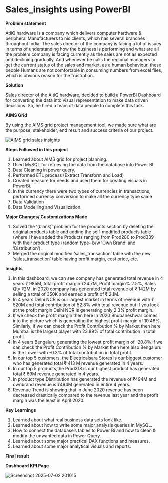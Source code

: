 # Sales_insights using PowerBI

**Problem statement**

AtliQ hardware is a company which delivers computer hardware & peripheral Manufacturers to his clients, which has several branches throughout India. The sales director of the company is facing a lot of issues in terms of understanding how the business is performing and what are all the problem company is facing currently as the sales are not as expected and declining gradually. And whenever he calls the regional managers to get the current status of the sales and market, as a human behaviour, these people Humans are not comfortable in consuming numbers from excel files, which is obvious reason for the frustration.

**Solution**

Sales director of the AltiQ hardware, decided to build a PowerBI Dashboard for converting the data into visual representation to make data driven decisions. So, he hired a team of data people to complete this task.

**AIMS Grid**

By using the AIMS grid project management tool, we made sure what are the purpose, stakeholder, end result and success criteria of our project.

![AIMS grid sales insights](https://github.com/user-attachments/assets/b8938592-1dc1-496b-a3b7-162f47b0651b)

**Steps Followed in this project**

1. Learned about AIMS grid for project planning.
2. Used MySQL for retrieving the data from the database into Power BI.
3. Data Cleaning in power query.
4. Performed ETL process (Extract Transform and Load)
5. Created measure for needs and used them for creating visuals in PowerBi.
6. In the currency there were two types of currencies in transactions, performed currency conversion to make all the currency type same
7. Data Validation
8. Data Modelling and Visualization.

**Major Changes/ Customizations Made**

1. Solved the ‘(blank)’ problem for the products section by deleting the original products table and adding the self-modified products table (where I have added the Products ranging from Prod280 to Prod339 with their product type (random type- b/w ‘Own Brand’ and ‘Distribution’).
2. Merged the original modified ‘sales_transaction’ table with the new ‘sales_transaction’ table having profit margin, cost price, etc.

**Insights**

1. In this dashboard, we can see company has generated total revenue in 4 years ₹ 985M, total profit margin ₹24.7M, Profit margin% 2.5%, Sales Qty ₹2M. in 2020 company has generated total revenue of ₹ 142M by selling a total of 350K and earned a profit of ₹ 2.1M.
2. In 4 years Delhi NCR is our largest market in terms of revenue with ₹ 520M and total contribution of 52.8% with total revenue but if you look at the profit margin Delhi NCR is generating only 2.3% profit margin.
3. If we check the profit margin then here In 2020 Bhubaneshwar comes into the picture which is generating the highest profit margin of 10.48%. Similarly, if we can check the Profit Contribution % by Market then here Mumbai is the largest player with 23.89% of total contribution in total profit.
4. In 4 years Bengaluru generating the lowest profit margin of -20.8%.if we can check the Profit Contribution % by Market then here also Bengaluru is the Lower with -0.3% of total contribution in total profit.
5. In our top 5 customers, the Electricalsara Stores is our biggest customer who has generated total ₹ 413 M revenue generated in 4 years.
6. In our top 5 products,the Prod318 is our highest product has generated total ₹ 69M revenue generated in 4 years.
7. In product type Distribution has generated the revenue of ₹494M and ownbrand revenue is ₹494M generated in entire 4 years.
8. Revenue Trend is showing that in June 2020 revenue has been decreased drastically compared to the revenue last year and the profit margin was the least in April 2020.

**Key Learnings**

1. Learned about what real business data sets look like.
2. Learned about how to write some major analysis queries in MySQL.
3. How to connect the database’s tables to Power Bi and how to clean & modify the unwanted data in Power Query.
4. Learned about some major practical DAX functions and measures.
5. Learned about some major analytical visuals and reports.

**Final result**

**Dashboard KPI Page**

![Screenshot 2025-07-02 201015](https://github.com/user-attachments/assets/bb00d209-cdd5-486e-b196-68357a5eb9ee)

